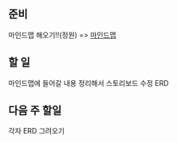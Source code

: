 ## 준비

마인드맵 해오기!!(정원) => [마인드맵](https://www.collabee.co/project/157560/issue/postDetail/2118356)



## 할 일

마인드맵에 들어갈 내용 정리해서 스토리보드 수정 ERD



## 다음 주 할일

각자 ERD 그려오기